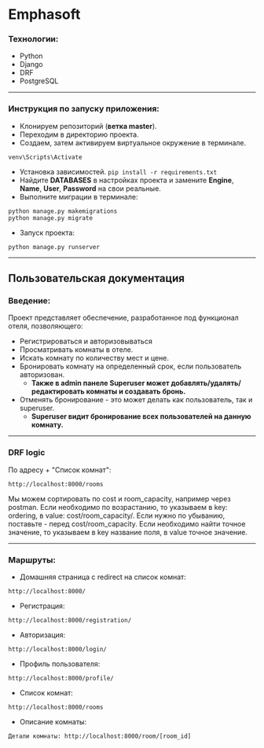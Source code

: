 # Emphasoft

### Технологии:
+ Python
+ Django
+ DRF
+ PostgreSQL
___
### Инструкция по запуску приложения:

+ Клонируем репозиторий (**ветка master**).
+ Переходим в директорию проекта.
+ Создаем, затем активируем виртуальное окружение в терминале.

```
venv\Scripts\Activate
```
+ Установка зависимостей.
```pip install -r requirements.txt```
+ Найдите **DATABASES** в настройках проекта и замените **Engine**, **Name**, **User**, **Password** на свои реальные.
+ Выполните миграции в терминале:
```angular2html
python manage.py makemigrations
python manage.py migrate
```
+ Запуск проекта:
```
python manage.py runserver
```
___

## Пользовательская документация

### Введение:

Проект представляет обеспечение, разработанное под функционал отеля, позволяющего:
+ Регистрироваться и авторизовываться
+ Просматривать комнаты в отеле.
+ Искать комнату по количеству мест и цене.
+ Бронировать комнату на определенный срок, если пользователь авторизован.
  + **Также в admin панеле Superuser может добавлять/удалять/редактировать комнаты и создавать бронь.**
+ Отменять бронирование - это может делать как пользователь, так и superuser.
  + **Superuser видит бронирование всех пользователей на данную комнату.**
___
### DRF logic
По адресу + "Список комнат":
```angular2html
http://localhost:8000/rooms
```
Мы можем сортировать по cost и room_capacity, например через postman.
Если необходимо по возрастанию, то указываем в key: ordering, в value: cost/room_capacity/. Если нужно по убыванию, поставьте - перед cost/room_capacity.
Если необходимо найти точное значение, то указываем в key название поля, в value точное значение.
___
### Маршруты:

+ Домашняя страница с redirect на список комнат:
```angular2html
http://localhost:8000/
```
+ Регистрация:
```angular2html
http://localhost:8000/registration/
```
+ Авторизация:
```angular2html
http://localhost:8000/login/
```
+ Профиль пользователя:
```angular2html
http://localhost:8000/profile/
```
+ Список комнат:
```angular2html
http://localhost:8000/rooms
```
+ Описание комнаты:
```angular2html
Детали комнаты: http://localhost:8000/room/[room_id]
```
